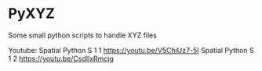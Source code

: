 # PyXYZ
Some small python scripts to handle XYZ files

Youtube:
Spatial Python S 1 1 https://youtu.be/V5ChiUz7-5I
Spatial Python S 1 2 https://youtu.be/CsdIlxRmcjg
